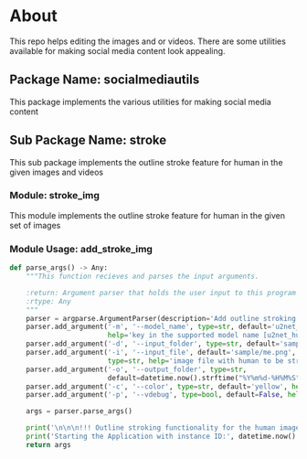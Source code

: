 # About

 This repo helps editing the images and or videos. There are some utilities available for making social media content look appealing.

## Package Name: socialmediautils

 This package implements the various utilities for making social media content

## Sub Package Name: stroke

 This sub package implements the outline stroke feature for human in the given images and videos

### Module: stroke_img

 This module implements the outline stroke feature for human in the given set of images

### Module Usage: add_stroke_img

```python
def parse_args() -> Any:
    """This function recieves and parses the input arguments.

    :return: Argument parser that holds the user input to this program
    :rtype: Any
    """
    parser = argparse.ArgumentParser(description='Add outline stroking to the human image for appealing visual')
    parser.add_argument('-m', '--model_name', type=str, default='u2net_human_seg',
                        help='key in the supported model name [u2net_human_seg, u2netp]')
    parser.add_argument('-d', '--input_folder', type=str, default='sample', help='input directory path.')
    parser.add_argument('-i', '--input_file', default='sample/me.png',
                        type=str, help='image file with human to be stroked.')
    parser.add_argument('-o', '--output_folder', type=str,
                        default=datetime.now().strftime("%Y%m%d-%H%M%S"), help='CSV data file name with full path.')
    parser.add_argument('-c', '--color', type=str, default='yellow', help='Feed the color as per W3C color naming')
    parser.add_argument('-p', '--vdebug', type=bool, default=False, help='storing the debug images in the debug folder')

    args = parser.parse_args()

    print('\n\n\n!!! Outline stroking functionality for the human images !!!\n\n')
    print('Starting the Application with instance ID:', datetime.now().strftime("%Y%m%d-%H%M%S"))
    return args
```
